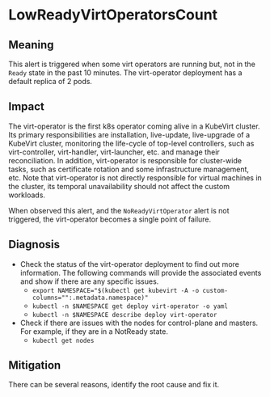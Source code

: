 # LowReadyVirtOperatorsCount 

## Meaning

This alert is triggered when some virt operators are running but, not in the `Ready` state in the past 10 minutes. The virt-operator deployment has a default replica of 2 pods.

## Impact

The virt-operator is the first k8s operator coming alive in a KubeVirt cluster. Its primary responsibilities are installation, live-update, live-upgrade of a KubeVirt cluster, monitoring the life-cycle of top-level controllers, such as virt-controller, virt-handler, virt-launcher, etc. and manage their reconciliation. In addition, virt-operator is responsible for cluster-wide tasks, such as certificate rotation and some infrastructure management, etc. Note that virt-operator is not directly responsible for virtual machines in the cluster, its temporal unavailability should not affect the custom workloads. 

When observed this alert, and the `NoReadyVirtOperator` alert is not triggered, the virt-operator becomes a single point of failure.

## Diagnosis

- Check the status of the virt-operator deployment to find out more information. The following commands will provide the associated events and show if there are any specific issues.
  - `export NAMESPACE="$(kubectl get kubevirt -A -o custom-columns="":.metadata.namespace)"`
  - `kubectl -n $NAMESPACE get deploy virt-operator -o yaml`
  - `kubectl -n $NAMESPACE describe deploy virt-operator`
- Check if there are issues with the nodes for control-plane and masters. For example, if they are in a NotReady state.
  - `kubectl get nodes`

## Mitigation

There can be several reasons, identify the root cause and fix it.
